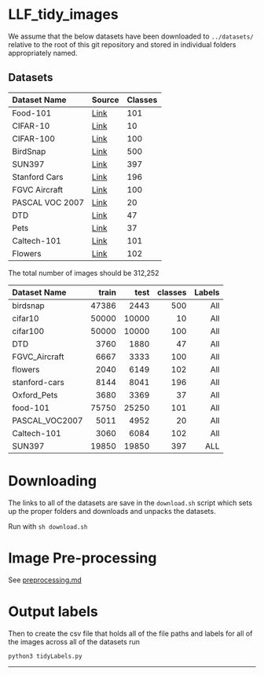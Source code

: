 # LLF_tidy_images

We assume that the below datasets have been downloaded to `../datasets/` relative
to the root of this git repository and stored in individual folders
appropriately named.

## Datasets


| Dataset Name | Source | Classes |
|:-------------|:-------|:--------|
| Food-101 | [Link](https://data.vision.ee.ethz.ch/cvl/datasets_extra/food-101/) | 101 |
| CIFAR-10     | [Link](https://www.cs.toronto.edu/~kriz/cifar.html) | 10 | 
| CIFAR-100    | [Link](https://www.cs.toronto.edu/~kriz/cifar.html) | 100 |
| BirdSnap     | [Link](http://thomasberg.org)  | 500 | 
| SUN397 | [Link](https://vision.princeton.edu/projects/2010/SUN/) | 397 | 
| Stanford Cars| [Link](http://ai.stanford.edu/~jkrause/cars/car_dataset.html) | 196 |
| FGVC Aircraft| [Link](https://www.robots.ox.ac.uk/~vgg/data/fgvc-aircraft/) | 100 |
| PASCAL VOC 2007 | [Link](http://host.robots.ox.ac.uk/pascal/VOC/voc2007/) | 20 |
| DTD | [Link](http://www.robots.ox.ac.uk/~vgg/data/dtd/) | 47 | 
| Pets | [Link](http://www.robots.ox.ac.uk/~vgg/data/pets/) | 37 |
| Caltech-101 | [Link](http://www.vision.caltech.edu/Image_Datasets/Caltech101/Caltech101.html) | 101
| Flowers | [Link](https://www.robots.ox.ac.uk/~vgg/data/flowers/102/index.html) | 102 |



The total number of images should be 312,252


| Dataset Name  | train|  test| classes| Labels |
|:--------------|-----:|-----:|-------:|-------:|
|birdsnap       | 47386|  2443| 500    | All    |
|cifar10        | 50000| 10000| 10     | All    |
|cifar100       | 50000| 10000| 100    | All    |
|DTD            |  3760|  1880| 47     | All    |
|FGVC_Aircraft  |  6667|  3333| 100    | All    |
|flowers        |  2040|  6149| 102    | All    |
|stanford-cars  |  8144|  8041| 196    | All    |
|Oxford_Pets    |  3680|  3369| 37     | All    |
|food-101       | 75750| 25250| 101    | All    |
|PASCAL_VOC2007 |  5011|  4952| 20     | All    |
|Caltech-101    |  3060|  6084| 102    | All    |
|SUN397         | 19850| 19850| 397    | ALL    |


# Downloading

The links to all of the datasets are save in the `download.sh` script
which sets up the proper folders and downloads and unpacks the datasets.

Run with `sh download.sh`


# Image Pre-processing

See [preprocessing.md](./preprocessing.md)


# Output labels

Then to create the csv file that holds all of the file paths and labels
for all of the images across all of the datasets run

```
python3 tidyLabels.py
```




---
